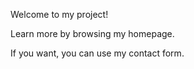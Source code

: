 Welcome to my project!

Learn more by browsing my homepage.

If you want, you can use my contact form.
